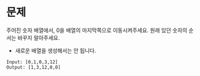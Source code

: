 # 문제
주어진 숫자 배열에서, 0을 배열의 마지막쪽으로 이동시켜주세요.
원래 있던 숫자의 순서는 바꾸지 말아주세요.

* 새로운 배열을 생성해서는 안 됩니다.

```
Input: [0,1,0,3,12]
Output: [1,3,12,0,0]
```